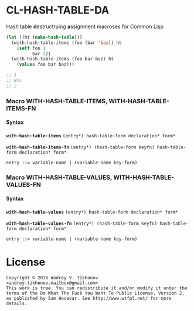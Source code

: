 # CL-HASH-TABLE-DA
Hash table **d**estructruing **a**ssignment macroses for Common Lisp
```lisp
(let ((ht (make-hash-table)))
  (with-hash-table-items (foo (bar 'baz)) ht
    (setf foo 1
          bar 2))
  (with-hash-table-items (foo bar baz) ht
    (values foo bar baz)))

;; 1
;; NIL
;; 2
```

### Macro WITH-HASH-TABLE-ITEMS, WITH-HASH-TABLE-ITEMS-FN
#### Syntax

**`with-hash-table-items`** `(entry*) hash-table-form declaration* form*`

**`with-hash-table-items-fn`** `(entry*) (hash-table-form keyfn) hash-table-form declaration* form*`

`entry ::= variable-name | (variable-name key-form)`

### Macro WITH-HASH-TABLE-VALUES, WITH-HASH-TABLE-VALUES-FN
#### Syntax

**`with-hash-table-values`** `(entry*) hash-table-form declaration* form*`

**`with-hash-table-values-fn`** `(entry*) (hash-table-form keyfn) hash-table-form declaration* form*`

`entry ::= variable-name | (variable-name key-form)`

# License
```
Copyright © 2016 Andrey V. Tikhonov <andrey.tikhonov.mailbox@gmail.com>
This work is free. You can redistribute it and/or modify it under the
terms of the Do What The Fuck You Want To Public License, Version 2,
as published by Sam Hocevar. See http://www.wtfpl.net/ for more details.
```
